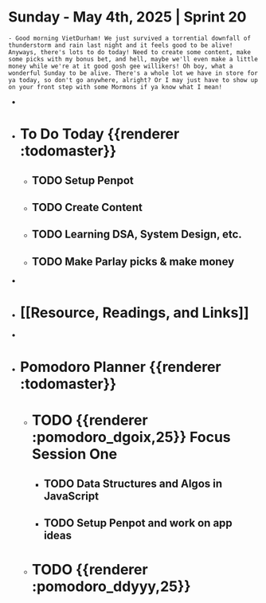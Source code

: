 # Sunday - May 4th, 2025 | Sprint 20
	- Good morning VietDurham! We just survived a torrential downfall of thunderstorm and rain last night and it feels good to be alive! Anyways, there's lots to do today! Need to create some content, make some picks with my bonus bet, and hell, maybe we'll even make a little money while we're at it good gosh gee willikers! Oh boy, what a wonderful Sunday to be alive. There's a whole lot we have in store for ya today, so don't go anywhere, alright? Or I may just have to show up on your front step with some Mormons if ya know what I mean!
-
- # To Do Today {{renderer :todomaster}}
	- ## TODO Setup Penpot
	- ## TODO Create Content
	- ## TODO Learning DSA, System Design, etc.
	- ## TODO Make Parlay picks & make money
-
- # [[Resource, Readings, and Links]]
-
- # Pomodoro Planner {{renderer :todomaster}}
	- # TODO {{renderer :pomodoro_dgoix,25}} Focus Session One
		- ## TODO Data Structures and Algos in JavaScript
		- ## TODO Setup Penpot and work on app ideas
	- # TODO {{renderer :pomodoro_ddyyy,25}}